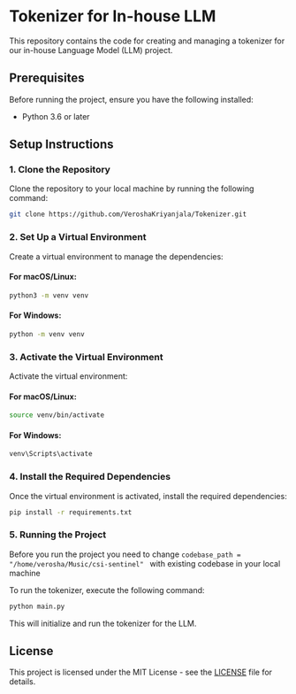 
# Tokenizer for In-house LLM

This repository contains the code for creating and managing a tokenizer for our in-house Language Model (LLM) project. 

## Prerequisites

Before running the project, ensure you have the following installed:
- Python 3.6 or later

## Setup Instructions

### 1. Clone the Repository

Clone the repository to your local machine by running the following command:

```bash
git clone https://github.com/VeroshaKriyanjala/Tokenizer.git
```

### 2. Set Up a Virtual Environment

Create a virtual environment to manage the dependencies:

#### For macOS/Linux:
```bash
python3 -m venv venv
```

#### For Windows:
```bash
python -m venv venv
```

### 3. Activate the Virtual Environment

Activate the virtual environment:

#### For macOS/Linux:
```bash
source venv/bin/activate
```

#### For Windows:
```bash
venv\Scripts\activate
```

### 4. Install the Required Dependencies

Once the virtual environment is activated, install the required dependencies:

```bash
pip install -r requirements.txt
```

### 5. Running the Project

Before you run the project you need to change ```codebase_path = "/home/verosha/Music/csi-sentinel" ``` with existing codebase in your local machine

To run the tokenizer, execute the following command:

```bash
python main.py
```

This will initialize and run the tokenizer for the LLM.

## License

This project is licensed under the MIT License - see the [LICENSE](LICENSE) file for details.
